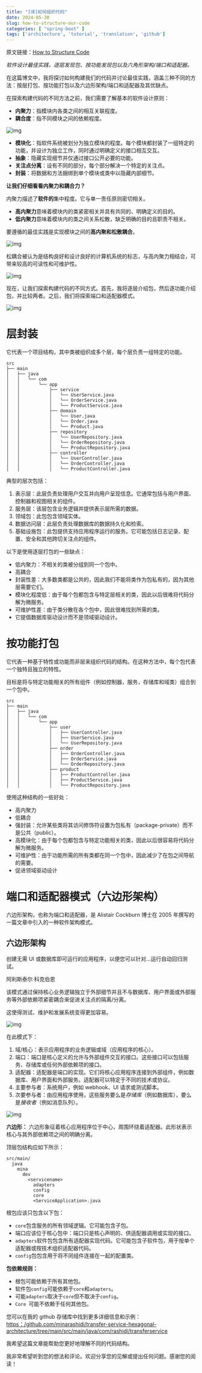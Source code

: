 ```yaml
---
title: "[译]如何组织代码"
date: 2024-05-30
slug: how-to-structure-our-code
categories: [ "spring-boot" ]
tags: ['architecture', 'tutorial', 'translation', 'github']
---
```


原文链接：[How to Structure Code](https://medium.com/@minadev/how-to-structure-our-code-b5e7b1c32c21)

*软件设计最佳实践，逐层发现包、按功能发现包以及六角形架构/端口和适配器。*

在这篇博文中，我将探讨如何构建我们的代码并讨论最佳实践，涵盖三种不同的方法：按层打包、按功能打包以及六边形架构/端口和适配器及其优缺点。

在探索构建代码的不同方法之前，我们需要了解基本的软件设计原则：

- **内聚力**：指模块内各类之间的相互关联程度。
- **耦合度**：指不同模块之间的依赖程度。

![img](../../../static/images/how-to-structure-our-code-01-0766764.webp)

- **模块化**：指软件系统被划分为独立模块的程度。每个模块都封装了一组特定的功能，并设计为独立工作，同时通过明确定义的接口相互交互。
- **抽象**：隐藏实现细节并仅通过接口公开必要的功能。
- **关注点分离**：设有不同的部分，每个部分解决一个特定的关注点。
- **封装**：将数据和方法捆绑到单个模块或类中以隐藏内部细节。

**让我们仔细看看内聚力和耦合力？**

内聚力描述了**软件的**集中程度。它与单一责任原则密切相关。

- **高内聚力**意味着模块内的类紧密相关并具有共同的、明确定义的目的。
- **低内聚力**意味着模块内的类之间关系松散，缺乏明确的目的且职责不相关。

要遵循的最佳实践是实现模块之间的**高内聚和松散耦合**。

![img](../../../static/images/how-to-structure-our-code-02-0766764.webp)

松耦合被认为是结构良好和设计良好的计算机系统的标志，与高内聚力相结合，可带来较高的可读性和可维护性。

![img](../../../static/images/how-to-structure-our-code-03-0766764.webp)

现在，让我们探索构建代码的不同方式。首先，我将逐层介绍包，然后逐功能介绍包，并比较两者。之后，我们将探索端口和适配器模式。

![img](../../../static/images/how-to-structure-our-code-04-0766764.webp)

# 层封装

它代表一个项目结构，其中类被组织成多个层，每个层负责一组特定的功能。

```
src
├── main
│   ├── java
│   │   └── com
│   │       └── app
│   │           ├── service 
│   │           │   └── UserService.java
│   │           │   └── OrderService.java
│   │           │   └── ProductService.java
│   │           ├── domain   
│   │           │   └── User.java
│   │           │   └── Order.java
│   │           │   └── Product.java 
│   │           ├── repository   
│   │           │   └── UserRepository.java
│   │           │   └── OrderRepository.java
│   │           │   └── ProductRepository.java
│   │           ├── controller     
│   │           │   └── UserController.java
│   │           │   └── OrderController.java
│   │           │   └── ProductController.java
```

典型的层次包括：

1. 表示层：此层负责处理用户交互并向用户呈现信息。它通常包括与用户界面、控制器和视图相关的组件。
2. 服务层：该层包含业务逻辑并提供表示层所需的数据。
3. 领域包：此包包含领域实体。
4. 数据访问层：此层负责处理数据库的数据持久化和检索。
5. 基础设施包：此包提供支持应用程序运行的服务。它可能包括日志记录、配置、安全和其他跨切关注点的组件。

以下是使用逐层打包的一些缺点：

- 低内聚力：不相关的类被分组到同一个包中。
- 高耦合
- 封装性差：大多数类都是公共的，因此我们不能将类作为包私有的，因为其他层需要它们。
- 模块化程度低：由于每个包都包含与特定层相关的类，因此以后很难将代码分解为微服务。
- 可维护性差：由于类分散在各个包中，因此很难找到所需的类。
- 它提倡数据库驱动设计而不是领域驱动设计。

# 按功能打包

它代表一种基于特性或功能而非层来组织代码的结构。在这种方法中，每个包代表一个独特且独立的特性。

目标是将与特定功能相关的所有组件（例如控制器，服务，存储库和域类）组合到一个包中。

```
src
├── main
│   ├── java
│   │   └── com
│   │       └── app
│   │           ├── user
│   │           │   ├── UserController.java
│   │           │   ├── UserService.java
│   │           │   └── UserRepository.java
│   │           ├── order
│   │           │   ├── OrderController.java
│   │           │   ├── OrderService.java
│   │           │   └── OrderRepository.java
│   │           ├── product
│   │           │   ├── ProductController.java
│   │           │   ├── ProductService.java
│   │           │   └── ProductRepository.java
```

使用这种结构的一些好处：

- 高内聚力
- 低耦合
- 强封装：允许某些类将其访问修饰符设置为包私有（package-private）而不是公共（public）。
- 高模块化：由于每个包都包含与特定功能相关的类，因此以后很容易将代码分解为微服务。
- 可维护性：由于功能所需的所有类都在同一个包中，因此减少了在包之间导航的需要。
- 促进领域驱动设计

# 端口和适配器模式（六边形架构）

六边形架构，也称为端口和适配器，是 Alistair Cockburn 博士在 2005 年撰写的一篇文章中引入的一种软件架构模式。

## 六边形架构

创建无需 UI 或数据库即可运行的应用程序，以便您可以针对...运行自动回归测试。

阿利斯泰尔·科克伯恩

该模式通过保持核心业务逻辑独立于外部细节并且不与数据库、用户界面或外部服务等外部依赖项紧密耦合来促进关注点的隔离/分离。

这使得测试、维护和发展系统变得更加容易。

![img](../../../static/images/how-to-structure-our-code-05.webp)

在此模式下：

1. 域/核心：表示应用程序的业务逻辑或域（应用程序的核心）。
2. 端口：端口是核心定义的允许与外部组件交互的接口。这些接口可以包括服务、存储库或任何外部依赖项的接口。
3. 适配器：适配器是端口的实现。它们将核心应用程序连接到外部组件，例如数据库、用户界面和外部服务。适配器可以特定于不同的技术或协议。
4. 主要参与者：系统用户，例如 webhook、UI 请求或测试脚本。
5. 次要参与者：由应用程序使用，这些服务要么是*存储库*（例如数据库），要么是*接收者*（例如消息队列）。



![img](../../../static/images/how-to-structure-our-code-06.gif)

**六边形：** 六边形象征着核心应用程序位于中心，周围环绕着适配器。此形状表示核心与其外部依赖项之间的明确分离。

顶层包结构应如下所示：

```
src/main/
  java
    mina
      dev
        <servicename>
          adapters
          config
          core
          <ServiceApplication>.java
```

根包应该只包含以下包：

- `core`包含服务的所有领域逻辑。它可能包含子包。
- 端口应该位于核心包中：端口只是核心声明的、供适配器调用或实现的接口。
- `adapters`软件包包含所有适配器实现代码。它可能包含子软件包，用于按单个适配器或按技术组织适配器代码。
- `config`包包含用于将不同组件连接在一起的配置类。

**包依赖规则：**

- 根包可能依赖于所有其他包。
- 软件包`config`可能依赖于`core`和`adapters`。
- 可能`adapters`取决于`core`但不取决于`config`。
- `Core `可能不依赖于任何其他包。

您可以在我的 github 存储库中找到更多详细信息和示例：[https：/github.com/minarashidi/transfer-service-hexagonal-architecture/tree/main/src/main/java/com/rashidi/transferservice](https://github.com/minarashidi/transfer-service-hexagonal-architecture/tree/main/src/main/java/com/rashidi/transferservice)

我希望这篇文章能帮助您更好地理解不同的代码结构。

我非常希望听到您的想法和评论。欢迎分享您的见解或提出任何问题。感谢您的阅读！
